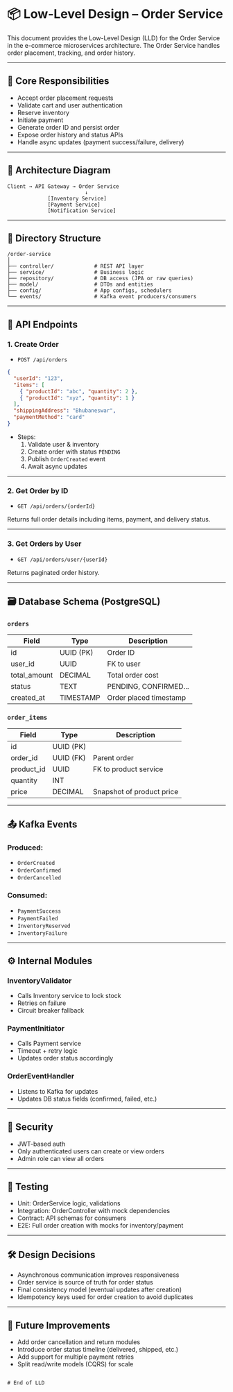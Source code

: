 # 📦 Low-Level Design – Order Service

This document provides the Low-Level Design (LLD) for the Order Service in the e-commerce microservices architecture. The Order Service handles order placement, tracking, and order history.

---

## 🧠 Core Responsibilities

- Accept order placement requests
- Validate cart and user authentication
- Reserve inventory
- Initiate payment
- Generate order ID and persist order
- Expose order history and status APIs
- Handle async updates (payment success/failure, delivery)

---

## 📐 Architecture Diagram

```
Client → API Gateway → Order Service
                         ↓
             [Inventory Service]
             [Payment Service]
             [Notification Service]
```

---

## 📁 Directory Structure

```
/order-service
│
├── controller/             # REST API layer
├── service/                # Business logic
├── repository/             # DB access (JPA or raw queries)
├── model/                  # DTOs and entities
├── config/                 # App configs, schedulers
└── events/                 # Kafka event producers/consumers
```

---

## 📄 API Endpoints

### 1. Create Order

- `POST /api/orders`
```json
{
  "userId": "123",
  "items": [
    { "productId": "abc", "quantity": 2 },
    { "productId": "xyz", "quantity": 1 }
  ],
  "shippingAddress": "Bhubaneswar",
  "paymentMethod": "card"
}
```

- Steps:
  1. Validate user & inventory
  2. Create order with status `PENDING`
  3. Publish `OrderCreated` event
  4. Await async updates

---

### 2. Get Order by ID

- `GET /api/orders/{orderId}`

Returns full order details including items, payment, and delivery status.

---

### 3. Get Orders by User

- `GET /api/orders/user/{userId}`

Returns paginated order history.

---

## 🗃️ Database Schema (PostgreSQL)

### `orders`
| Field         | Type        | Description            |
|---------------|-------------|------------------------|
| id            | UUID (PK)   | Order ID               |
| user_id       | UUID        | FK to user             |
| total_amount  | DECIMAL     | Total order cost       |
| status        | TEXT        | PENDING, CONFIRMED...  |
| created_at    | TIMESTAMP   | Order placed timestamp |

### `order_items`
| Field         | Type        | Description             |
|---------------|-------------|-------------------------|
| id            | UUID (PK)   |                         |
| order_id      | UUID (FK)   | Parent order            |
| product_id    | UUID        | FK to product service   |
| quantity      | INT         |                         |
| price         | DECIMAL     | Snapshot of product price |

---

## 📤 Kafka Events

### Produced:
- `OrderCreated`
- `OrderConfirmed`
- `OrderCancelled`

### Consumed:
- `PaymentSuccess`
- `PaymentFailed`
- `InventoryReserved`
- `InventoryFailure`

---

## ⚙️ Internal Modules

### InventoryValidator
- Calls Inventory service to lock stock
- Retries on failure
- Circuit breaker fallback

### PaymentInitiator
- Calls Payment service
- Timeout + retry logic
- Updates order status accordingly

### OrderEventHandler
- Listens to Kafka for updates
- Updates DB status fields (confirmed, failed, etc.)

---

## 🔐 Security

- JWT-based auth
- Only authenticated users can create or view orders
- Admin role can view all orders

---

## 🧪 Testing

- Unit: OrderService logic, validations
- Integration: OrderController with mock dependencies
- Contract: API schemas for consumers
- E2E: Full order creation with mocks for inventory/payment

---

## 🛠 Design Decisions

- Asynchronous communication improves responsiveness
- Order service is source of truth for order status
- Final consistency model (eventual updates after creation)
- Idempotency keys used for order creation to avoid duplicates

---

## 🧠 Future Improvements

- Add order cancellation and return modules
- Introduce order status timeline (delivered, shipped, etc.)
- Add support for multiple payment retries
- Split read/write models (CQRS) for scale

```

# End of LLD